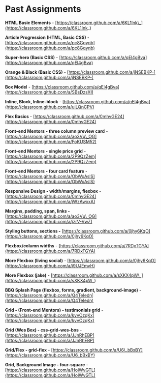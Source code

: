 # Past Assignments

**HTML Basic Elements** - [https://classroom.github.com/a/6KL1Ink\_](https://classroom.github.com/a/6KL1Ink_)

**Article Progression \(HTML, Basic CSS\)** - [https://classroom.github.com/a/pc8Gqynb](https://classroom.github.com/a/pc8Gqynb)

**Super-hero \(Basic CSS\)** - [https://classroom.github.com/a/qEl4gBva](https://classroom.github.com/a/qEl4gBva)

**Orange & Black \(Basic CSS\)** - [https://classroom.github.com/a/jNSEBKP-](https://classroom.github.com/a/jNSEBKP-)

**Box Model** - [https://classroom.github.com/a/qEl4gBva](https://classroom.github.com/a/SBsDzsXI)

**Inline, Block, Inline-block** - [https://classroom.github.com/a/qEl4gBva](https://classroom.github.com/a/ulLQnCPV)

**Flex Basics** - [https://classroom.github.com/a/0mhvGE24](https://classroom.github.com/a/0mhvGE24)

**Front-end Mentors - three column preview card** - [https://classroom.github.com/a/ao3Vu\_OG](https://classroom.github.com/a/FoKUSM52)

**Front-end Mentors - single price grid** - [https://classroom.github.com/a/2P9QzZem](https://classroom.github.com/a/2P9QzZem)

**Front-end Mentors - four card feature** - [https://classroom.github.com/a/ObWoAslS](https://classroom.github.com/a/ObWoAslS)

**Responsive Design - width/margins, flexbox** - [https://classroom.github.com/a/0mhvGE24](https://classroom.github.com/a/jWzAwxxA)

**Margins, padding, span, links -** [https://classroom.github.com/a/ao3Vu\_OG](https://classroom.github.com/a/jzrV-VwZ)

**Styling buttons, sections -** [https://classroom.github.com/a/0jhy6KqO](https://classroom.github.com/a/0jhy6KqO)

**Flexbox/column widths** - [https://classroom.github.com/a/7RDxTGYA](https://classroom.github.com/a/7RDxTGYA)

**More Flexbox \(living social\)** - [https://classroom.github.com/a/0jhy6KqO](https://classroom.github.com/a/i9UJEmvH)

**More Flexbox \(jake\)**  - [https://classroom.github.com/a/sXKX4pW\_](https://classroom.github.com/a/sXKX4pW_)

**BBQ Splash Page \(flexbox, forms, gradient, background-image\)** - [https://classroom.github.com/a/Q4TeIedn](https://classroom.github.com/a/Q4TeIedn)

**Grid - \(Front-end Mentors\) - testimonials grid** - [https://classroom.github.com/a/kvvOzqKx](https://classroom.github.com/a/kvvOzqKx)

**Grid \(Wes Box\) - css-grid-wes-bos** - [https://classroom.github.com/a/JJnRhEBP](https://classroom.github.com/a/JJnRhEBP)

**Grid/Flex - grid-flex** - [https://classroom.github.com/a/U6\_bBxBY](https://classroom.github.com/a/U6_bBxBY)

**Grid, Background Image - four-square** -[https://classroom.github.com/a/HolWvGTL](https://classroom.github.com/a/HolWvGTL)







